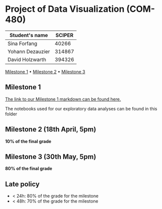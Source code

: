 # Project of Data Visualization (COM-480)

| Student's name | SCIPER |
| -------------- | ------ |
| Sina Forfang | 40266 |
| Yohann Dezauzier | 314867 |
| David Holzwarth | 394326 |

[Milestone 1](#milestone-1) • [Milestone 2](#milestone-2) • [Milestone 3](#milestone-3)

## Milestone 1

[The link to our Milestone 1 markdown can be found here.](./Milestone1.md)

The notebooks used for our exploratory data analyses can be found in this folder

## Milestone 2 (18th April, 5pm)

**10% of the final grade**


## Milestone 3 (30th May, 5pm)

**80% of the final grade**


## Late policy

- < 24h: 80% of the grade for the milestone
- < 48h: 70% of the grade for the milestone

